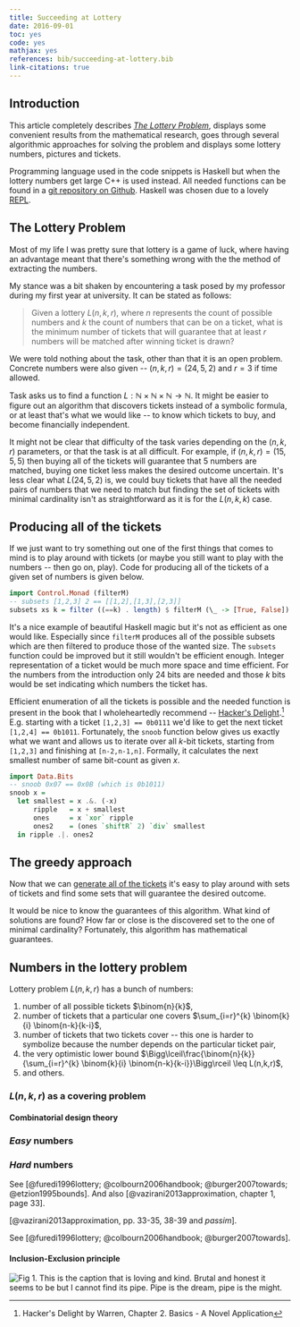 ```yaml
---
title: Succeeding at Lottery
date: 2016-09-01
toc: yes
code: yes
mathjax: yes
references: bib/succeeding-at-lottery.bib
link-citations: true
---
```


## Introduction

This article completely describes [*The Lottery Problem*](#the-lottery-problem),
displays some convenient results from the mathematical research, goes through
several algorithmic approaches for solving the problem and displays some lottery
numbers, pictures and tickets.

Programming language used in the code snippets is Haskell but when the lottery
numbers get large C++ is used instead. All needed functions can be found in a
[git repository on Github](https://github.com/vjeranc/lottery). Haskell was
chosen due to a lovely
[REPL](https://en.wikipedia.org/wiki/Read%E2%80%93eval%E2%80%93print_loop).

## The Lottery Problem

Most of my life I was pretty sure that lottery is a game of luck, where having
an advantage meant that there's something wrong with the the method of
extracting the numbers.

My stance was a bit shaken by encountering a task posed by my professor during
my first year at university. It can be stated as follows:

> Given a lottery $L(n, k, r)$, where $n$ represents the count of possible
> numbers and $k$ the count of numbers that can be on a ticket, what is the
> minimum number of tickets that will guarantee that at least $r$ numbers will
> be matched after winning ticket is drawn?

We were told nothing about the task, other than that it is an open problem.
Concrete numbers were also given -- $(n, k, r) = (24, 5, 2)$ and $r=3$ if time
allowed.

Task asks us to find a function
$L : \mathbb{N}\times \mathbb{N}\times \mathbb{N} \rightarrow \mathbb{N}$. It
might be easier to figure out an algorithm that discovers tickets instead of a
symbolic formula, or at least that's what we would like -- to know which
tickets to buy, and become financially independent.

It might not be clear that difficulty of the task varies depending on the
$(n, k, r)$ parameters, or that the task is at all difficult. For example, if
$(n, k, r) = (15, 5, 5)$ then buying all of the tickets will guarantee that $5$
numbers are matched, buying one ticket less makes the desired outcome
uncertain. It's less clear what $L(24, 5, 2)$ is, we could buy tickets that
have all the needed pairs of numbers that we need to match but finding the set
of tickets with minimal cardinality isn't as straightforward as it is for the
$L(n, k, k)$ case.

## Producing all of the tickets

If we just want to try something out one of the first things that comes to mind
is to play around with tickets (or maybe you still want to play with the numbers
-- then go on, play). Code for producing all of the tickets of a given set of
numbers is given below.

```haskell
import Control.Monad (filterM)
-- subsets [1,2,3] 2 == [[1,2],[1,3],[2,3]]
subsets xs k = filter ((==k) . length) $ filterM (\_ -> [True, False]) xs
```

It's a nice example of beautiful Haskell magic but it's not as efficient as one
would like. Especially since `filterM` produces all of the possible subsets
which are then filtered to produce those of the wanted size. The `subsets`
function could be improved but it still wouldn't be efficient enough. Integer
representation of a ticket would be much more space and time efficient. For the
numbers from the introduction only 24 bits are needed and those $k$ bits would
be set indicating which numbers the ticket has.

Efficient enumeration of all the tickets is possible and the needed function is
present in the book that I wholeheartedly recommend -- [Hacker's
Delight](http://www.hackersdelight.org/).[^1] E.g. starting with a ticket
`[1,2,3] == 0b0111` we'd like to get the next ticket `[1,2,4] == 0b1011`.
Fortunately, the `snoob` function below gives us exactly what we want and allows
us to iterate over all $k$-bit tickets, starting from `[1,2,3]` and finishing at
`[n-2,n-1,n]`. Formally, it calculates the next smallest number of same
bit-count as given $x$.

```haskell
import Data.Bits
-- snoob 0x07 == 0x0B (which is 0b1011)
snoob x =
  let smallest = x .&. (-x)
      ripple   = x + smallest
      ones     = x `xor` ripple
      ones2    = (ones `shiftR` 2) `div` smallest
  in ripple .|. ones2
```

## The greedy approach

Now that we can [generate all of the tickets](#producing-all-of-the-tickets)
it's easy to play around with sets of tickets and find some sets that will
guarantee the desired outcome.

It would be nice to know the guarantees of this algorithm. What kind of
solutions are found? How far or close is the discovered set to the one of
minimal cardinality? Fortunately, this algorithm has mathematical guarantees.

## Numbers in the lottery problem

Lottery problem $L(n,k,r)$ has a bunch of numbers:

1. number of all possible tickets $\binom{n}{k}$,
2. number of tickets that a particular one covers $\sum_{i=r}^{k} \binom{k}{i}
\binom{n-k}{k-i}$,
3. number of tickets that two tickets cover -- this one is harder to symbolize
because the number depends on the particular ticket pair,
4. the very optimistic lower bound
$\Bigg\lceil\frac{\binom{n}{k}}{\sum_{i=r}^{k}
  \binom{k}{i} \binom{n-k}{k-i}}\Bigg\rceil \leq L(n,k,r)$,
5. and others.

### $L(n,k,r)$ as a covering problem

#### Combinatorial design theory

### *Easy* numbers

### *Hard* numbers

See [@furedi1996lottery; @colbourn2006handbook; @burger2007towards;
@etzion1995bounds]. And also [@vazirani2013approximation, chapter 1, page 33].

[@vazirani2013approximation, pp. 33-35, 38-39 and *passim*].

See [@furedi1996lottery; @colbourn2006handbook; @burger2007towards].

#### Inclusion-Exclusion principle


![Fig 1. This is the caption that is loving and kind. Brutal and honest it
seems to be but I cannot find its pipe. Pipe is the dream, pipe is the
might.](/images/haskell-logo.png)

[^1]: Hacker's Delight by Warren, Chapter 2. Basics - A Novel Application
[^2]: <https://hackage.haskell.org/package/FixedPoint-simple-0.6.1>
